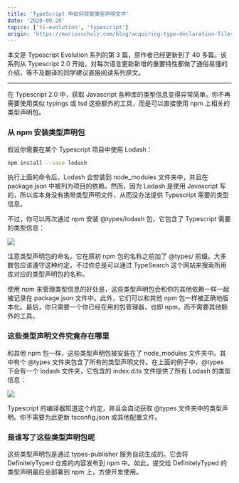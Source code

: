 ```yaml
---
title: 'TypeScript 中如何获取类型声明文件'
date: '2020-09-20'
topics: ['ts-evolution', 'typescript']
origin: 'https://mariusschulz.com/blog/acquiring-type-declaration-files-in-typescript'
---
```


本文是 Typescript Evolution 系列的第 3 篇，原作者已经更新到了 40 多篇。该系列从 Typescript 2.0 开始，对每次语言更新新增的重要特性都做了通俗易懂的介绍，等不及翻译的同学建议直接阅读系列原文。

---

在 Typescript 2.0 中，获取 Javascript 各种库的类型信息变得异常简单。你不再需要使用类似 typings 或 tsd 这些额外的工具，而是可以直接使用 npm 上相关的类型声明包。

### 从 npm 安装类型声明包

假设你需要在某个 Typescript 项目中使用 Lodash：

```bash
npm install --save lodash
```

执行上面的命令后，Lodash 会安装到 node_modules 文件夹中，并且在 package.json 中被列为项目的依赖。然而，因为 Lodash 是使用 Javascript 写的，所以库本身没有携带类型声明文件，从而没办法提供 Typescript 需要的类型信息。

不过，你可以再次通过 npm 安装 @types/lodash 包，它包含了 Typescript 需要的类型信息：

![](https://blog-1258648987.cos.ap-shanghai.myqcloud.com/blog/typescript-evolution/npm-install-types-lodash.png)

注意类型声明包的命名。它在原初 npm 包的名称之前加了 @types/ 前缀。大多数包应该遵守这种约定，不过你总是可以通过 TypeSearch 这个网站来搜索所用库对应的类型声明包的名称。

使用 npm 来管理类型信息的好处是，这些类型声明包会和你的其他依赖一样一起被记录在 package.json 文件中。此外，它们可以和其他 npm 包一样被正确地版本化。最后，你只需要一个你已经在用的包管理器，也即 npm，而不需要其他额外的工具。

### 这些类型声明文件究竟存在哪里

和其他 npm 包一样，这些类型声明包被安装在了 node_modules 文件夹中。其中有个 @types 文件夹包含了所有的类型声明文件。在上面的例子中，@types 下会有一个 lodash 文件夹，它包含的 index.d.ts 文件提供了所有 Lodash 的类型信息：

![](https://blog-1258648987.cos.ap-shanghai.myqcloud.com/blog/typescript-evolution/node_modules-%40types-folder.png)

Typescript 的编译器知道这个约定，并且会自动获取 @types 文件夹中的类型声明。你不需要为此更新 tsconfig.json 或其他配置文件。

### 是谁写了这些类型声明包呢

这些类型声明包是通过 types-publisher 服务自动生成的。它会将 DefinitelyTyped 仓库的内容发布到 npm 中。如此，提交给 DefinitelyTyped 的类型声明最后会部署到 npm 上，方便开发使用。
